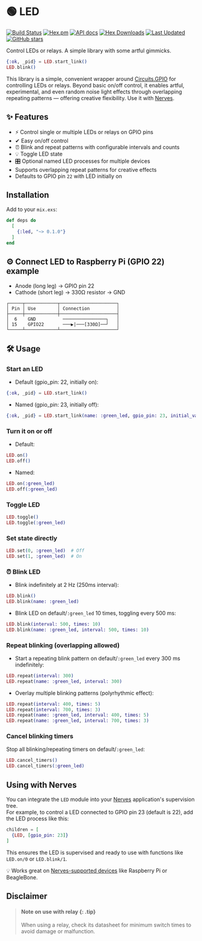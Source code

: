 # 🟢 LED 

[![Build Status](https://github.com/alexisruccius/led/workflows/CI/badge.svg)](https://github.com/alexisruccius/led/actions/workflows/CI.yml)
[![Hex.pm](https://img.shields.io/hexpm/v/led.svg)](https://hex.pm/packages/led)
[![API docs](https://img.shields.io/hexpm/v/led.svg?label=hexdocs "API docs")](https://hexdocs.pm/led)
[![Hex Downloads](https://img.shields.io/hexpm/dt/led)](https://hex.pm/packages/led)
[![Last Updated](https://img.shields.io/github/last-commit/alexisruccius/led.svg)](https://github.com/alexisruccius/led/commits/master)
[![GitHub stars](https://img.shields.io/github/stars/alexisruccius/led.svg)](https://github.com/alexisruccius/led/stargazers)

Control LEDs or relays. A simple library with some artful gimmicks.

```elixir
{:ok, _pid} = LED.start_link()
LED.blink()
```

This library is a simple, convenient wrapper around [Circuits.GPIO](https://hexdocs.pm/circuits_gpio/)
for controlling LEDs or relays. Beyond basic on/off control, it enables artful, experimental,
and even random noise light effects through overlapping repeating patterns — offering creative flexibility.
Use it with [Nerves](#using-with-nerves).

## ✨ Features

- ⚡ Control single or multiple LEDs or relays on GPIO pins
- ✔ Easy on/off control
- ⏰ Blink and repeat patterns with configurable intervals and counts
- 💡 Toggle LED state
- 🎛️ Optional named LED processes for multiple devices
- Supports overlapping repeat patterns for creative effects
- Defaults to GPIO pin `22` with LED initially on

## Installation

Add to your `mix.exs`:

```elixir
def deps do
  [
    {:led, "~> 0.1.0"}
  ]
end
```

## ⚙️ Connect LED to Raspberry Pi (GPIO 22) example

- Anode (long leg) → GPIO pin 22
- Cathode (short leg) → 330Ω resistor → GND

```shell
┌─────┬────────────┬─────────────────────┐
│ Pin │ Use        │ Connection          │
├─────┼────────────┼─────────────────────┤
│  6    GND          ────────────────┐   │
│ 15    GPIO22       ───▶|───[330Ω]──┘   │
└─────┴────────────┴─────────────────────┘
```

## 🛠 Usage

### Start an LED

* Default (gpio_pin: 22, initially on):

```elixir
{:ok, _pid} = LED.start_link()
```

* Named (gpio_pin: 23, initially off):

```elixir
{:ok, _pid} = LED.start_link(name: :green_led, gpio_pin: 23, initial_value: 0)
```

### Turn it on or off

* Default:

```elixir
LED.on()
LED.off()
```
* Named:

```elixir
LED.on(:green_led)
LED.off(:green_led)
```

### Toggle LED

```elixir
LED.toggle()
LED.toggle(:green_led)
```

### Set state directly

```elixir
LED.set(0, :green_led)  # Off
LED.set(1, :green_led)  # On
```
### ⏰ Blink LED

* Blink indefinitely at 2 Hz (250ms interval):

```elixir
LED.blink()
LED.blink(name: :green_led)
```

* Blink LED on default/`:green_led` 10 times, toggling every 500 ms:

```elixir
LED.blink(interval: 500, times: 10)
LED.blink(name: :green_led, interval: 500, times: 10)
```

### Repeat blinking (overlapping allowed)

* Start a repeating blink pattern on default/`:green_led` every 300 ms indefinitely:

```elixir
LED.repeat(interval: 300)
LED.repeat(name: :green_led, interval: 300)
```
* Overlay multiple blinking patterns (polyrhythmic effect):

```elixir
LED.repeat(interval: 400, times: 5)
LED.repeat(interval: 700, times: 3)
LED.repeat(name: :green_led, interval: 400, times: 5)
LED.repeat(name: :green_led, interval: 700, times: 3)
```
### Cancel blinking timers

Stop all blinking/repeating timers on default/`:green_led`:

```elixir
LED.cancel_timers()
LED.cancel_timers(:green_led)
```

## Using with Nerves

You can integrate the `LED` module into your [Nerves](https://hexdocs.pm/nerves/getting-started.html) application's supervision tree.  
For example, to control a LED connected to GPIO pin 23 (default is 22), add the LED process like this:

```elixir
children = [
  {LED, [gpio_pin: 23]}
]
```

This ensures the LED is supervised and ready to use with functions like `LED.on/0` or `LED.blink/1`.

💡 Works great on [Nerves-supported devices](https://hexdocs.pm/nerves/supported-targets.html) like Raspberry Pi or BeagleBone.

## Disclaimer

  > #### Note on use with relay {: .tip}
  > When using a relay, check its datasheet
  > for minimum switch times to avoid damage or malfunction.


